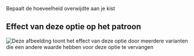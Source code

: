 Bepaalt de hoeveelheid overwijdte aan je kist

## Effect van deze optie op het patroon

![Deze afbeelding toont het effect van deze optie door meerdere varianten die een andere waarde hebben voor deze optie te vervangen](teagan_chestease_sample.svg "Effect van deze optie op het patroon")
